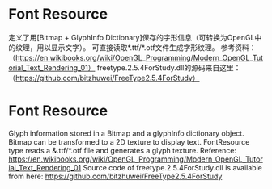 ﻿# Font Resource
定义了用[Bitmap + GlyphInfo Dictionary]保存的字形信息（可转换为OpenGL中的纹理，用以显示文字）。 
可直接读取*.ttf/*.otf文件生成字形纹理。 
参考资料：（https://en.wikibooks.org/wiki/OpenGL_Programming/Modern_OpenGL_Tutorial_Text_Rendering_01） 
freetype.2.5.4ForStudy.dll的源码来自这里：（https://github.com/bitzhuwei/FreeType2.5.4ForStudy） 
# Font Resource
Glyph information stored in a Bitmap and a glyphInfo dictionary object. Bitmap can be transformed to a 2D texture to display text. 
FontResource type reads a &.ttf/*.otf file and generates a glyph texture. 
Reference: https://en.wikibooks.org/wiki/OpenGL_Programming/Modern_OpenGL_Tutorial_Text_Rendering_01 
Source code of freetype.2.5.4ForStudy.dll is available from here: https://github.com/bitzhuwei/FreeType2.5.4ForStudy 

